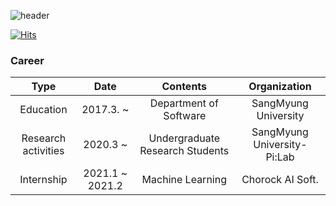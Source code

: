 ![header](https://capsule-render.vercel.app/api?text=welcome%to%Seawavve&fontColor=d6ace6)

[![Hits](https://hits.seeyoufarm.com/api/count/incr/badge.svg?url=https%3A%2F%2Fgithub.com%2Fseawavve&count_bg=%2379C83D&title_bg=%23555555&icon=&icon_color=%23E7E7E7&title=hits&edge_flat=false)](https://hits.seeyoufarm.com)
### Career
|         Type        |    Date   |             Contents            |         Organization         |
|:-------------------:|:---------:|:-------------------------------:|:----------------------------:|
|      Education      | 2017.3. ~ |      Department of Software     |     SangMyung  University    |
| Research activities |  2020.3 ~ | Undergraduate Research Students | SangMyung University- Pi:Lab |
|     Internship      |  2021.1 ~ 2021.2|        Machine Learning         |        Chorock AI Soft.       |



<!--
**seawavve/seawavve** is a ✨ _special_ ✨ repository because its `README.md` (this file) appears on your GitHub profile.

Here are some ideas to get you started:

- 🔭 I’m currently working on ...
- 🌱 I’m currently learning ...
- 👯 I’m looking to collaborate on ...
- 🤔 I’m looking for help with ...
- 💬 Ask me about ...
- 📫 How to reach me: ...
- 😄 Pronouns: ...
- ⚡ Fun fact: ...
-->
